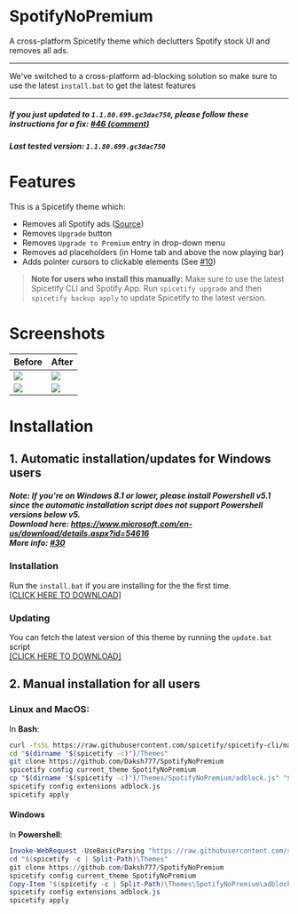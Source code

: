 # SpotifyNoPremium
A cross-platform Spicetify theme which declutters Spotify stock UI and removes all ads.

---
We've switched to a cross-platform ad-blocking solution so make sure to use the latest `install.bat` to get the latest features

---

##### If you just updated to `1.1.80.699.gc3dac750`, please follow these instructions for a fix: [#46 (comment)](https://github.com/Daksh777/SpotifyNoPremium/issues/46#issuecomment-1059945231)
##### Last tested version: `1.1.80.699.gc3dac750`

# Features
This is a Spicetify theme which:
- Removes all Spotify ads ([Source](https://github.com/CharlieS1103/spicetify-extensions/blob/main/adblock/adblock.js))
- Removes `Upgrade` button
- Removes `Upgrade to Premium` entry in drop-down menu
- Removes ad placeholders (in Home tab and above the now playing bar)
- Adds pointer cursors to clickable elements (See [#10](https://github.com/Daksh777/SpotifyNoPremium/discussions/10))

> **Note for users who install this manually:** Make sure to use the latest Spicetify CLI and Spotify App. Run `spicetify upgrade` and then `spicetify backup apply` to update Spicetify to the latest version.

# Screenshots

| Before | After |
| ----------- | ----------- |
| <img src="https://i.imgur.com/VAtMBYx.jpg"/> | <img src="https://i.imgur.com/g0heSZm.jpg"/> |
| <img src="https://i.imgur.com/to8dzhO.jpg"/> | <img src="https://i.imgur.com/JDj5rvQ.jpg"/> |

# Installation

## 1. Automatic installation/updates for Windows users
##### **Note: If you're on Windows 8.1 or lower, please install Powershell v5.1 since the automatic installation script does not support Powershell versions below v5. <br> Download here: https://www.microsoft.com/en-us/download/details.aspx?id=54616 <br> More info: [#30](https://github.com/Daksh777/SpotifyNoPremium/issues/30#issuecomment-962822618)**
### Installation
Run the `install.bat` if you are installing for the the first time. <br>
[[CLICK HERE TO DOWNLOAD]](https://raw.githack.com/Daksh777/SpotifyNoPremium/main/install.bat) <br>


### Updating
You can fetch the latest version of this theme by running the `update.bat` script <br>
[[CLICK HERE TO DOWNLOAD]](https://raw.githack.com/Daksh777/SpotifyNoPremium/main/update.bat)


## 2. Manual installation for all users
### Linux and MacOS:
In **Bash**:
```bash
curl -fsSL https://raw.githubusercontent.com/spicetify/spicetify-cli/master/install.sh | sh
cd "$(dirname "$(spicetify -c)")/Themes"
git clone https://github.com/Daksh777/SpotifyNoPremium
spicetify config current_theme SpotifyNoPremium
cp "$(dirname "$(spicetify -c)")/Themes/SpotifyNoPremium/adblock.js" "$(dirname "$(spicetify -c)")/Extensions"
spicetify config extensions adblock.js
spicetify apply
```

#### Windows
In **Powershell**:
```powershell
Invoke-WebRequest -UseBasicParsing "https://raw.githubusercontent.com/spicetify/spicetify-cli/master/install.ps1" | Invoke-Expression
cd "$(spicetify -c | Split-Path)\Themes"
git clone https://github.com/Daksh777/SpotifyNoPremium
spicetify config current_theme SpotifyNoPremium
Copy-Item "$(spicetify -c | Split-Path)\Themes\SpotifyNoPremium\adblock.js" "$(spicetify -c | Split-Path)\Extensions"
spicetify config extensions adblock.js
spicetify apply
```

